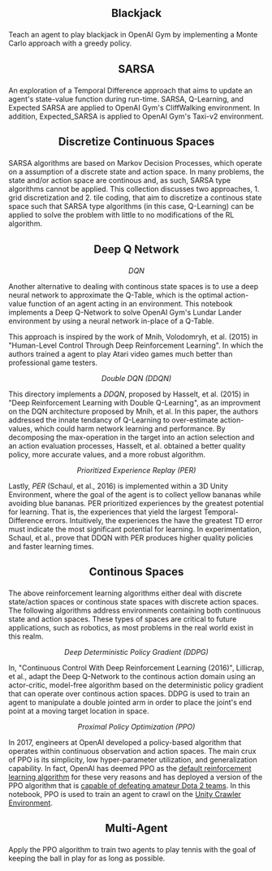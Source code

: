 
## <p align="center"><b> Blackjack </b></p>


Teach an agent to play blackjack in OpenAI Gym by implementing a Monte Carlo approach with a greedy policy.

## <p align="center"><b> SARSA </b></p> 

An exploration of a Temporal Difference approach that aims to update an agent's state-value function during run-time.    SARSA, Q-Learning, and Expected SARSA are applied to OpenAI Gym's CliffWalking environment. In addition, Expected_SARSA is applied to OpenAI Gym's Taxi-v2 environment.

## <p align="center"><b> Discretize Continuous Spaces </b></p>

SARSA algorithms are based on Markov Decision Processes, which operate on a assumption of a discrete state and action space. In many problems, the state and/or action space are continous and, as such, SARSA type algorithms cannot be applied. This collection discusses two approaches, 1. grid discretization and 2. tile coding, that aim to discretize a continous state space such that SARSA type algorithms (in this case, Q-Learning) can be applied to solve the problem with little to no modifications of the RL algorithm.

## <p align="center"><b> Deep Q Network </b></p>

<p align="center">
  <i> DQN </i>
</p>


Another alternative to dealing with continous state spaces is to use a deep neural network to approximate the Q-Table, which is the optimal action-value function of an agent acting in an environment. This notebook implements a Deep Q-Network to solve OpenAI Gym's Lundar Lander environment by using a neural network in-place of a Q-Table. 

This approach is inspired by the work of Mnih, Volodomryh, et al. (2015) in "Human-Level Control Through Deep Reinforcement Learning". In which the authors trained a agent to play Atari video games much better than professional game testers.

<p align="center">
  <i> Double DQN (DDQN) </i>
</p>

This directory implements a *DDQN*, proposed by Hasselt, et al. (2015) in "Deep Reinforcement Learning with Double Q-Learning", as an improvment on the DQN architecture proposed by Mnih, et al. In this paper, the authors addressed the innate tendancy of Q-Learning to over-estimate action-values, which could harm network learning and performance. By decomposing the max-operation in the target into an action selection and an action evaluation processes, Hasselt, et al. obtained a better quality policy, more accurate values, and a more robust algorithm. 

<p align="center">
  <i> Prioritized Experience Replay (PER) </i>
</p>

Lastly, *PER* (Schaul, et al., 2016) is implemented within a 3D Unity Environment, where the goal of the agent is to collect yellow bananas while avoiding blue bananas. PER prioritized experiences by the greatest potential for learning. That is, the experiences that yield the largest Temporal-Difference errors. Intuitively, the experiences the have the greatest TD error must indicate the most significant potential for learning. In experimentation, Schaul, et al., prove that DDQN with PER produces higher quality policies and faster learning times. 


## <p align="center"><b> Continous Spaces </b></p>


The above reinforcement learning algorithms either deal with discrete state/action spaces or continous state spaces with discrete action spaces. The following algorithms address environments containing both continuous state and action spaces. These types of spaces are critical to future applications, such as robotics, as most problems in the real world exist in this realm.


<p align="center">
  <i> Deep Deterministic Policy Gradient (DDPG) </i>
</p>


In, "Continuous Control With Deep Reinforcement Learning (2016)", Lillicrap, et al., adapt the Deep Q-Network to the continous action domain using an actor-critic, model-free algorithm based on the deterministic policy gradient that can operate over continous action spaces. DDPG is used to train an agent to manipulate a double jointed arm in order to place the joint's end point at a moving target location in space.

<p align="center">
  <i> Proximal Policy Optimization (PPO) </i>
</p>

In 2017, engineers at OpenAI developed a policy-based algorithm that operates within continuous observation and action spaces. The main crux of PPO is its simplicity, low hyper-parameter utilization, and generalization capability. In fact, OpenAI has deemed PPO as the [default reinforcement learning algorithm](https://blog.openai.com/openai-baselines-ppo/) for these very reasons and has deployed a version of the PPO algorithm that is [capable of defeating amateur Dota 2 teams](https://blog.openai.com/openai-five/). In this notebook, PPO is used to train an agent to crawl on the [Unity Crawler Environment](https://github.com/Unity-Technologies/ml-agents/blob/master/docs/Learning-Environment-Examples.md).


## <p align="center"><b> Multi-Agent </b></p>

Apply the PPO algorithm to train two agents to play tennis with the goal of keeping the ball in play for as long as possible.
